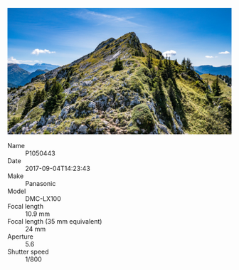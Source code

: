 [![P1050443](/photos/hd/P1050443.jpg)](/photos/full/P1050443.jpg?raw=true)

<dl>
  <dt>Name</dt>
  <dd>P1050443</dd>
  <dt>Date</dt>
  <dd>2017-09-04T14:23:43</dd>
  <dt>Make</dt>
  <dd>Panasonic</dd>
  <dt>Model</dt>
  <dd>DMC-LX100</dd>
  <dt>Focal length</dt>
  <dd>10.9 mm</dd>
  <dt>Focal length (35 mm equivalent)</dt>
  <dd>24 mm</dd>
  <dt>Aperture</dt>
  <dd>5.6</dd>
  <dt>Shutter speed</dt>
  <dd>1/800</dd>
</dl>
